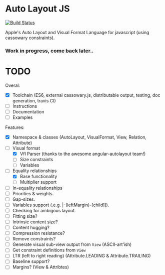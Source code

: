 # Auto Layout JS

[![Build Status](https://travis-ci.org/IjzerenHein/autolayout.js.svg?branch=master)](https://travis-ci.org/IjzerenHein/autolayout.js)

Apple's Auto Layout and Visual Format Language for javascript (using cassowary constraints).


### Work in progress, come back later..

# TODO

Overal:
- [X] Toolchain (ES6, external cassowary.js, distributable output, testing, doc generation, travis CI)
- [ ] Instructions
- [ ] Documentation
- [ ] Examples

Features:
- [X] Namespace & classes (AutoLayout, VisualFormat, View, Relation, Attribute)
- [ ] Visual format 
  - [X] Vfl Parser (thanks to the awesome angular-autolayout team!)
  - [ ] Size constraints
  - [ ] Variables
- [ ] Equality relationships
  - [X] Base functionality
  - [ ] Multiplier support
- [ ] In-equality relationships
- [ ] Priorities & weights.
- [ ] Gap-sizes.
- [ ] Variables support (.e.g. |-(leftMargin)-[child]]).
- [ ] Checking for ambigous layout.
- [ ] Fitting size?
- [ ] Intrinsic content size?
- [ ] Content hugging?
- [ ] Compression resistance?
- [ ] Remove constraints?
- [ ] Generate visual sub-view output from `View` (ASCII-art'ish)
- [ ] Get constraint definitions from `View`
- [ ] LTR (left to right reading) (Attribute.LEADING & Attribute.TRAILING)
- [ ] Baseline support?
- [ ] Margins? (View & Attribtes)
